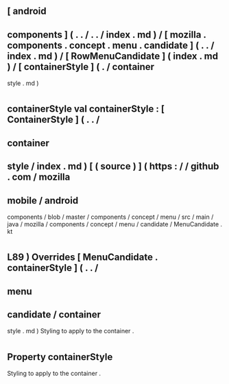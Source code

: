 [
android
-
components
]
(
.
.
/
.
.
/
index
.
md
)
/
[
mozilla
.
components
.
concept
.
menu
.
candidate
]
(
.
.
/
index
.
md
)
/
[
RowMenuCandidate
]
(
index
.
md
)
/
[
containerStyle
]
(
.
/
container
-
style
.
md
)
#
containerStyle
val
containerStyle
:
[
ContainerStyle
]
(
.
.
/
-
container
-
style
/
index
.
md
)
[
(
source
)
]
(
https
:
/
/
github
.
com
/
mozilla
-
mobile
/
android
-
components
/
blob
/
master
/
components
/
concept
/
menu
/
src
/
main
/
java
/
mozilla
/
components
/
concept
/
menu
/
candidate
/
MenuCandidate
.
kt
#
L89
)
Overrides
[
MenuCandidate
.
containerStyle
]
(
.
.
/
-
menu
-
candidate
/
container
-
style
.
md
)
Styling
to
apply
to
the
container
.
#
#
#
Property
containerStyle
-
Styling
to
apply
to
the
container
.
